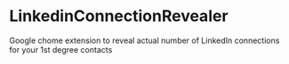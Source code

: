 LinkedinConnectionRevealer
==========================

Google chome extension to reveal actual number of LinkedIn connections for your 1st degree contacts
